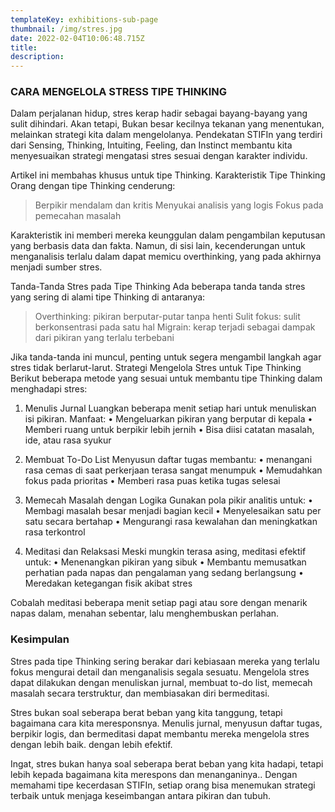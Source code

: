 ```yaml
---
templateKey: exhibitions-sub-page
thumbnail: /img/stres.jpg
date: 2022-02-04T10:06:48.715Z
title: 
description: 
---
```



### CARA MENGELOLA STRESS TIPE THINKING

Dalam perjalanan hidup, stres kerap hadir sebagai bayang-bayang yang sulit dihindari. Akan tetapi, Bukan besar kecilnya tekanan yang menentukan, melainkan strategi kita dalam mengelolanya. Pendekatan STIFIn yang terdiri dari Sensing, Thinking, Intuiting, Feeling, dan Instinct membantu kita menyesuaikan strategi mengatasi stres sesuai dengan karakter individu.

Artikel ini membahas khusus untuk tipe Thinking.
Karakteristik Tipe Thinking
Orang dengan tipe Thinking cenderung:

> Berpikir mendalam dan kritis
> Menyukai analisis yang logis
> Fokus pada pemecahan masalah

Karakteristik ini memberi mereka keunggulan dalam pengambilan keputusan yang berbasis data dan fakta. Namun, di sisi lain, kecenderungan untuk menganalisis terlalu dalam dapat memicu overthinking, yang pada akhirnya menjadi sumber stres.

Tanda-Tanda Stres pada Tipe Thinking
Ada beberapa tanda tanda stres yang sering di alami tipe Thinking di antaranya:

> Overthinking: pikiran berputar-putar tanpa henti
> Sulit fokus: sulit berkonsentrasi pada satu hal
> Migrain: kerap terjadi sebagai dampak dari pikiran yang terlalu terbebani

Jika tanda-tanda ini muncul, penting untuk segera mengambil langkah agar stres tidak berlarut-larut.
Strategi Mengelola Stres untuk Tipe Thinking
Berikut beberapa metode yang sesuai untuk membantu tipe Thinking dalam menghadapi stres:

1. Menulis Jurnal
Luangkan beberapa menit setiap hari untuk menuliskan isi pikiran.
Manfaat:
• Mengeluarkan pikiran yang berputar di kepala
• Memberi ruang untuk berpikir lebih jernih
• Bisa diisi catatan masalah, ide, atau rasa syukur

2. Membuat To-Do List
Menyusun daftar tugas membantu:
• menangani rasa cemas di saat perkerjaan terasa sangat menumpuk
• Memudahkan fokus pada prioritas
• Memberi rasa puas ketika tugas selesai

3. Memecah Masalah dengan Logika
Gunakan pola pikir analitis untuk:
• Membagi masalah besar menjadi bagian kecil
• Menyelesaikan satu per satu secara bertahap
• Mengurangi rasa kewalahan dan meningkatkan rasa terkontrol

4. Meditasi dan Relaksasi
Meski mungkin terasa asing, meditasi efektif untuk:
• Menenangkan pikiran yang sibuk
• Membantu memusatkan perhatian pada napas dan pengalaman yang sedang berlangsung
• Meredakan ketegangan fisik akibat stres

Cobalah meditasi beberapa menit setiap pagi atau sore dengan menarik napas dalam, menahan sebentar, lalu menghembuskan perlahan.

### Kesimpulan
Stres pada tipe Thinking sering berakar dari kebiasaan mereka yang terlalu fokus mengurai detail dan menganalisis segala sesuatu. Mengelola stres dapat dilakukan dengan menuliskan jurnal, membuat to-do list, memecah masalah secara terstruktur, dan membiasakan diri bermeditasi. 

Stres bukan soal seberapa berat beban yang kita tanggung, tetapi bagaimana cara kita meresponsnya. Menulis jurnal, menyusun daftar tugas, berpikir logis, dan bermeditasi dapat membantu mereka mengelola stres dengan lebih baik. dengan lebih efektif.

Ingat, stres bukan hanya soal seberapa berat beban yang kita hadapi, tetapi lebih kepada bagaimana kita merespons dan menanganinya.. Dengan memahami tipe kecerdasan STIFIn, setiap orang bisa menemukan strategi terbaik untuk menjaga keseimbangan antara pikiran dan tubuh.